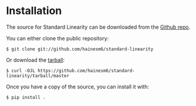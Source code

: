 # Installation

The source for Standard Linearity can be downloaded from
the [Github repo][].

You can either clone the public repository:

``` console
$ git clone git://github.com/hainesm6/standard-linearity
```

Or download the [tarball][]:

``` console
$ curl -OJL https://github.com/hainesm6/standard-linearity/tarball/master
```

Once you have a copy of the source, you can install it with:

``` console
$ pip install .
```

  [Github repo]: https://github.com/%7B%7B%20cookiecutter.github_username%20%7D%7D/%7B%7B%20cookiecutter.project_slug%20%7D%7D
  [tarball]: https://github.com/%7B%7B%20cookiecutter.github_username%20%7D%7D/%7B%7B%20cookiecutter.project_slug%20%7D%7D/tarball/master
